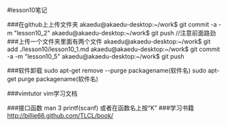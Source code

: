 #lesson10笔记

###在github上上传文件夹
    akaedu@akaedu-desktop:~/work$ git commit -a -m "lesson10_2"
    akaedu@akaedu-desktop:~/work$ git push //注意前面路劲
###上传一个文件夹里面有两个文件
    akaedu@akaedu-desktop:~/work$ git add ./lesson10/lesson10_1.md
    akaedu@akaedu-desktop:~/work$ git commit -a -m "lesson10_5"
    akaedu@akaedu-desktop:~/work$ git push

###软件卸载
    sudo apt-get remove --purge packagename(软件名)
    sudo apt-get purge packagename(软件名)

###vimtutor vim学习文档

###接口函数
    man 3 printf(scanf)  或者在函数名上按“K”
###学习书籍
http://billie66.github.com/TLCL/book/
